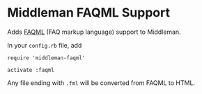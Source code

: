 # Middleman FAQML Support

Adds [FAQML](https://github.com/coderoshi/fml) (FAQ markup language) support to Middleman.

In your `config.rb` file, add

```
require 'middleman-faqml'

activate :faqml
```

Any file ending with `.fml` will be converted from FAQML to HTML.
